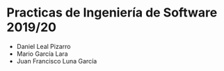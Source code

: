 # Practicas de Ingeniería de Software 2019/20
- Daniel Leal Pizarro
- Mario García Lara
- Juan Francisco Luna García
